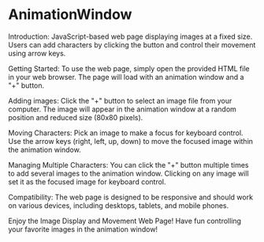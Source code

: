 # AnimationWindow
Introduction:
JavaScript-based web page displaying images at a fixed size. Users can add characters by clicking the button and control their movement using arrow keys. 

Getting Started:
To use the web page, simply open the provided HTML file in your web browser. The page will load with an animation window and a "+" button.

Adding images:
Click the "+" button to select an image file from your computer. The image will appear in the animation window at a random position and reduced size (80x80 pixels).

Moving Characters:
Pick an image to make a focus for keyboard control. Use the arrow keys (right, left, up, down) to move the focused image within the animation window.

Managing Multiple Characters:
You can click the "+" button multiple times to add several images to the animation window. Clicking on any image will set it as the focused image for keyboard control.

Compatibility:
The web page is designed to be responsive and should work on various devices, including desktops, tablets, and mobile phones.

Enjoy the Image Display and Movement Web Page! Have fun controlling your favorite images in the animation window!
